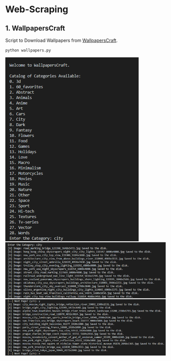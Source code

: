 # Web-Scraping

## 1. WallpapersCraft
   Script to Download Wallpapers from [WallpapersCraft](https://wallpaperscraft.com/).
  
```sh
python wallpapers.py
```
![Pic-1](https://github.com/Yashs744/Web-Scraping/blob/master/Screenshots/Pic-1.png)
![Pic-2](https://github.com/Yashs744/Web-Scraping/blob/master/Screenshots/Pic-2.png)
![Pic-3](https://github.com/Yashs744/Web-Scraping/blob/master/Screenshots/Pic-3.png)
